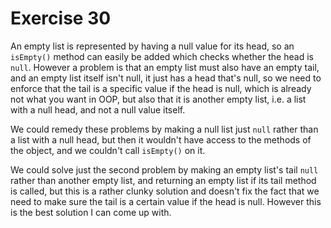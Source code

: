 # Exercise 30

An empty list is represented by having a null value for its head, so an `isEmpty()` method can easily be added which checks whether the head is `null`. However a problem is that an empty list must also have an empty tail, and an empty list itself isn't null, it just has a head that's null, so we need to enforce that the tail is a specific value if the head is null, which is already not what you want in OOP, but also that it is another empty list, i.e. a list with a null head, and not a null value itself.

We could remedy these problems by making a null list just `null` rather than a list with a null head, but then it wouldn't have access to the methods of the object, and we couldn't call `isEmpty()` on it.

We could solve just the second problem by making an empty list's tail `null` rather than another empty list, and returning an empty list if its tail method is called, but this is a rather clunky solution and doesn't fix the fact that we need to make sure the tail is a certain value if the head is null. However this is the best solution I can come up with. 